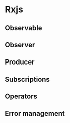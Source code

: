 # Rxjs

## Observable

## Observer

## Producer

## Subscriptions

## Operators

## Error management
